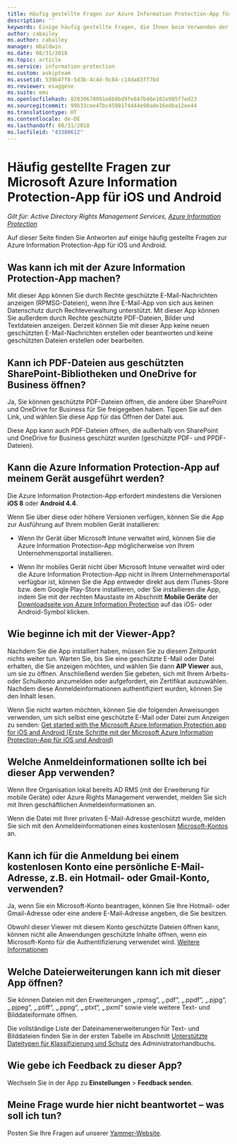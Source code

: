 ```yaml
---
title: Häufig gestellte Fragen zur Azure Information Protection-App für iOS und Android
description: ''
keywords: Einige häufig gestellte Fragen, die Ihnen beim Verwenden der Azure Information Protection-App für iOS und Android helfen sollen
author: cabailey
ms.author: cabailey
manager: mbaldwin
ms.date: 08/31/2018
ms.topic: article
ms.service: information-protection
ms.custom: askipteam
ms.assetid: 539b4ff8-5d3b-4c4d-9c84-c14da83ff76d
ms.reviewer: esaggese
ms.suite: ems
ms.openlocfilehash: 82030678091e8b8bd9fe847b46e102e985f7ed23
ms.sourcegitcommit: 99b33cee47bc4588174d44e90ade16edba12ee44
ms.translationtype: HT
ms.contentlocale: de-DE
ms.lasthandoff: 08/31/2018
ms.locfileid: "43380612"
---
```

# <a name="faqs-for-microsoft-azure-information-protection-app-for-ios-and-android"></a>Häufig gestellte Fragen zur Microsoft Azure Information Protection-App für iOS und Android

*Gilt für: Active Directory Rights Management Services, [Azure Information Protection](https://azure.microsoft.com/pricing/details/information-protection)*

Auf dieser Seite finden Sie Antworten auf einige häufig gestellte Fragen zur Azure Information Protection-App für iOS und Android.

## <a name="what-can-i-do-with-the-azure-information-protection-app"></a>Was kann ich mit der Azure Information Protection-App machen?

Mit dieser App können Sie durch Rechte geschützte E-Mail-Nachrichten anzeigen (RPMSG-Dateien), wenn Ihre E-Mail-App von sich aus keinen Datenschutz durch Rechteverwaltung unterstützt. Mit dieser App können Sie außerdem durch Rechte geschützte PDF-Dateien, Bilder und Textdateien anzeigen. Derzeit können Sie mit dieser App keine neuen geschützten E-Mail-Nachrichten erstellen oder beantworten und keine geschützten Dateien erstellen oder bearbeiten.

## <a name="can-i-open-pdf-files-that-are-in-sharepoint-protected-libraries-and-onedrive-for-business"></a>Kann ich PDF-Dateien aus geschützten SharePoint-Bibliotheken und OneDrive for Business öffnen?

Ja, Sie können geschützte PDF-Dateien öffnen, die andere über SharePoint und OneDrive for Business für Sie freigegeben haben. Tippen Sie auf den Link, und wählen Sie diese App für das Öffnen der Datei aus. 

Diese App kann auch PDF-Dateien öffnen, die außerhalb von SharePoint und OneDrive for Business geschützt wurden (geschützte PDF- und PPDF-Dateien).

## <a name="can-my-mobile-device-run-the-azure-information-protection-app"></a>Kann die Azure Information Protection-App auf meinem Gerät ausgeführt werden?

Die Azure Information Protection-App erfordert mindestens die Versionen **iOS 8** oder **Android 4.4**.

Wenn Sie über diese oder höhere Versionen verfügen, können Sie die App zur Ausführung auf Ihrem mobilen Gerät installieren:

- Wenn Ihr Gerät über Microsoft Intune verwaltet wird, können Sie die Azure Information Protection-App möglicherweise von Ihrem Unternehmensportal installieren.

- Wenn Ihr mobiles Gerät nicht über Microsoft Intune verwaltet wird oder die Azure Information Protection-App nicht in Ihrem Unternehmensportal verfügbar ist, können Sie die App entweder direkt aus dem iTunes-Store bzw. dem Google Play-Store installieren, oder Sie installieren die App, indem Sie mit der rechten Maustaste im Abschnitt **Mobile Geräte** der [Downloadseite von Azure Information Protection](https://portal.azurerms.com/#/download) auf das iOS- oder Android-Symbol klicken. 

## <a name="how-do-i-get-started-with-the-viewer-app"></a>Wie beginne ich mit der Viewer-App?

Nachdem Sie die App installiert haben, müssen Sie zu diesem Zeitpunkt nichts weiter tun. Warten Sie, bis Sie eine geschützte E-Mail oder Datei erhalten, die Sie anzeigen möchten, und wählen Sie dann **AIP Viewer** aus, um sie zu öffnen. Anschließend werden Sie gebeten, sich mit Ihrem Arbeits- oder Schulkonto anzumelden oder aufgefordert, ein Zertifikat auszuwählen. Nachdem diese Anmeldeinformationen authentifiziert wurden, können Sie den Inhalt lesen.

Wenn Sie nicht warten möchten, können Sie die folgenden Anweisungen verwenden, um sich selbst eine geschützte E-Mail oder Datei zum Anzeigen zu senden: [Get started with the Microsoft Azure Information Protection app for iOS and Android (Erste Schritte mit der Microsoft Azure Information Protection-App für iOS und Android)](mobile-app-get-started.md) 

## <a name="what-credentials-should-i-use-to-sign-in-to-this-app"></a>Welche Anmeldeinformationen sollte ich bei dieser App verwenden?

Wenn Ihre Organisation lokal bereits AD RMS (mit der Erweiterung für mobile Geräte) oder Azure Rights Management verwendet, melden Sie sich mit Ihren geschäftlichen Anmeldeinformationen an. 

Wenn die Datei mit Ihrer privaten E-Mail-Adresse geschützt wurde, melden Sie sich mit den Anmeldeinformationen eines kostenlosen [Microsoft-Kontos](https://signup.live.com) an.

## <a name="can-i-sign-up-for-the-free-account-with-my-personal-email-address-such-as-a-hotmail-or-gmail-account"></a>Kann ich für die Anmeldung bei einem kostenlosen Konto eine persönliche E-Mail-Adresse, z.B. ein Hotmail- oder Gmail-Konto, verwenden?

Ja, wenn Sie ein Microsoft-Konto beantragen, können Sie Ihre Hotmail- oder Gmail-Adresse oder eine andere E-Mail-Adresse angeben, die Sie besitzen. 

Obwohl dieser Viewer mit diesem Konto geschützte Dateien öffnen kann, können nicht alle Anwendungen geschützte Inhalte öffnen, wenn ein Microsoft-Konto für die Authentifizierung verwendet wird. [Weitere Informationen](../secure-collaboration-documents.md#supported-scenarios-for-opening-protected-documents)

## <a name="which-file-extensions-can-i-open-with-this-app"></a>Welche Dateierweiterungen kann ich mit dieser App öffnen?

Sie können Dateien mit den Erweiterungen „.rpmsg“, „.pdf“, „.ppdf“, „.pjpg“, „.pjpeg“, „.ptiff“, „.ppng“, „.ptxt“, „.pxml“ sowie viele weitere Text- und Bilddateiformate öffnen.

Die vollständige Liste der Dateinamenerweiterungen für Text- und Bilddateien finden Sie in der ersten Tabelle im Abschnitt [Unterstützte Dateitypen für Klassifizierung und Schutz](client-admin-guide-file-types.md#supported-file-types-for-classification-and-protection) des Administratorhandbuchs.

##  <a name="how-do-i-provide-feedback-about-this-app"></a>Wie gebe ich Feedback zu dieser App?

Wechseln Sie in der App zu **Einstellungen** > **Feedback senden**.


## <a name="my-question-has-not-been-answeredwhat-should-i-do"></a>Meine Frage wurde hier nicht beantwortet – was soll ich tun?

Posten Sie Ihre Fragen auf unserer [Yammer-Website](https://www.yammer.com/AskIPTeam).
